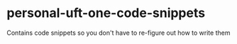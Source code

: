 # personal-uft-one-code-snippets
Contains code snippets so you don't have to re-figure out how to write them
